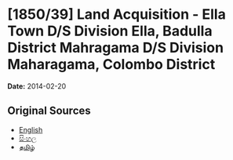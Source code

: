 # [1850/39] Land Acquisition - Ella Town D/S Division Ella, Badulla District Mahragama D/S Division Maharagama, Colombo District

**Date:** 2014-02-20

## Original Sources

- [English](https://documents.gov.lk/view/extra-gazettes/2014/2/1850-39_E.pdf)
- [සිංහල](https://documents.gov.lk/view/extra-gazettes/2014/2/1850-39_S.pdf)
- [தமிழ்](https://documents.gov.lk/view/extra-gazettes/2014/2/1850-39_T.pdf)
